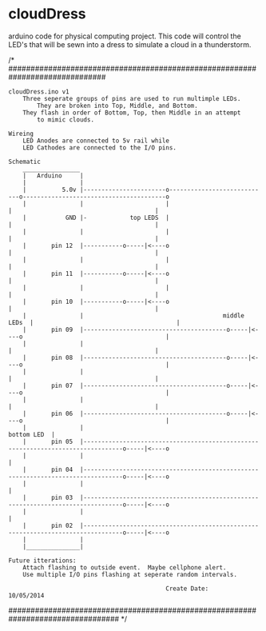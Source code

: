 cloudDress
==========

arduino code for physical computing project.  This code will control the LED's that will be sewn into a dress to simulate a cloud in a thunderstorm.

/* ##############################################################################

    cloudDress.ino v1
        Three seperate groups of pins are used to run multimple LEDs. 
        	They are broken into Top, Middle, and Bottom.  
		They flash in order of Bottom, Top, then Middle in an attempt 
			to mimic clouds.
    
    Wireing
        LED Anodes are connected to 5v rail while 
        LED Cathodes are connected to the I/O pins.
        
    Schematic
        ________________
        |   Arduino     |
        |               |
        |          5.0v |-----------------------o----------------------------o----------------------------------------o
        |               |                       |                            |                                        |   
        |           GND |-            top LEDS  |                            |                                        |     
        |               |                       |                            |                                        |           
        |       pin 12  |-----------o-----|<----o                            |                                        |
        |               |                       |                            |                                        |           
        |       pin 11  |-----------o-----|<----o                            |                                        |
        |               |                       |                            |                                        |
        |       pin 10  |-----------o-----|<----o                            |                                        |
        |               |                                       middle LEDs  |                                        |
        |       pin 09  |----------------------------------------o-----|<----o                                        |
        |               |                                                    |                                        |
        |       pin 08  |----------------------------------------o-----|<----o                                        |
        |               |                                                    |                                        |
        |       pin 07  |----------------------------------------o-----|<----o                                        |
        |               |                                                    |                                        |
        |       pin 06  |----------------------------------------o-----|<----o                                        |
        |               |                                                                                 bottom LED  |
        |       pin 05  |---------------------------------------------------------------------------------o-----|<----o
        |               |                                                                                             |
        |       pin 04  |---------------------------------------------------------------------------------o-----|<----o
        |               |                                                                                             |
        |       pin 03  |---------------------------------------------------------------------------------o-----|<----o
        |               |                                                                                             |
        |       pin 02  |---------------------------------------------------------------------------------o-----|<----o
        |               |                                                   
        |_______________|
            
    Future itterations:
        Attach flashing to outside event.  Maybe cellphone alert.
        Use multiple I/O pins flashing at seperate random intervals. 
        
                                                Create Date:        10/05/2014
################################################################################# */

